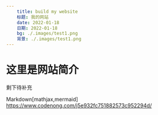 ```yaml
---
    title: build my website
    标题: 我的网站
    date: 2022-01-18
    日期: 2022-01-18
    bg: ./.images/test1.png
    背景: ./.images/test1.png
---
```


# 这里是网站简介


剩下待补充


Markdown[mathjax,mermaid]
https://www.codenong.com/j5e932fc751882573c952294d/